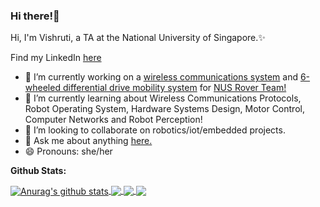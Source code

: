 ### Hi there!👋

Hi, I'm Vishruti, a TA at the National University of Singapore.✨

Find my LinkedIn [here](https://www.linkedin.com/in/vishruti-ranjan-734997192/)

<!--
**sevenseasofbri/sevenseasofbri** is a ✨ _special_ ✨ repository because its `README.md` (this file) appears on your GitHub profile.

Here are some ideas to get you started:

- 🔭 I’m currently working on ...
- 🌱 I’m currently learning ...
- 👯 I’m looking to collaborate on ...
- 🤔 I’m looking for help with ...
- 💬 Ask me about ...
- 📫 How to reach me: ...
- 😄 Pronouns: ...
- ⚡ Fun fact: ...
-->

- 🔭 I’m currently working on a [wireless communications system](https://nus-rover-team.github.io/wirelesscommunications/) and [6-wheeled differential drive mobility system](https://github.com/NUS-Rover-Team/Mobility) for [NUS Rover Team!](https://github.com/orgs/NUS-Rover-Team)
- 🌱 I’m currently learning about Wireless Communications Protocols, Robot Operating System, Hardware Systems Design, Motor Control, Computer Networks and Robot Perception!
- 👯 I’m looking to collaborate on robotics/iot/embedded projects.
- 💬 Ask me about anything [here.](https://github.com/sevenseasofbri/sevenseasofbri/discussions)
- 😄 Pronouns: she/her
<!--
**Languages and Tools:**

<code><img height="20" src="https://www.flaticon.com/svg/static/icons/svg/226/226777.svg"></code>
<code><img height="20" src="https://upload.wikimedia.org/wikipedia/commons/archive/3/35/20190417225046%21The_C_Programming_Language_logo.svg"></code>
<code><img height="20" src="https://moveit.ros.org/assets/images/logo/ROS_logo.png"></code>
<code><img height="20" src="https://icon-library.com/images/arduino-icon/arduino-icon-7.jpg"></code>
<code><img height="20" src="https://upload.wikimedia.org/wikipedia/commons/thumb/a/a7/React-icon.svg/1200px-React-icon.svg.png"></code>
<code><img height="20" src="https://upload.wikimedia.org/wikipedia/commons/thumb/1/18/ISO_C%2B%2B_Logo.svg/1200px-ISO_C%2B%2B_Logo.svg.png"></code>
<code><img height="20" src="https://www.arm.com/-/media/global/logos/Arm-logo-reverse-white.svg?h=175&w=300&hash=F5A828FC9C66575A911DF0B5CB3D04B4E8E5DC50&hash=F5A828FC9C66575A911DF0B5CB3D04B4E8E5DC50&la=en&revision=eaec4c52-5554-44d8-8724-efb836789ee2"></code>
<code><img height="20" src="https://i.pinimg.com/originals/25/a8/5d/25a85d9e5057430d82273a3c75e73014.png"></code>
<code><img height="20" src="https://www.raspberrypi.org/app/uploads/2011/10/Raspi-PGB001-300x267.png"></code>
-->

**Github Stats:**

<a href="https://github.com/anuraghazra/github-readme-stats">
  <img align="center" src="https://github-readme-stats.vercel.app/api?username=sevenseasofbri&show_icons=true&include_all_commits=true&theme=blueberry" alt="Anurag's github stats" />
</a>
<a href="https://github.com/anuraghazra/github-readme-stats">
  <img align="center" src="https://github-readme-stats.vercel.app/api/top-langs/?username=sevenseasofbri&theme=blueberry" />
</a>


<a href="https://github.com/anuraghazra/github-readme-stats">
  <img align="center" src="https://github-readme-stats.vercel.app/api/pin/?username=sevenseasofbri&repo=CG2271-Mini-Project&theme=blueberry" />
</a> 
<a href="https://github.com/anuraghazra/github-readme-stats">
  <img align="center" src="https://github-readme-stats.vercel.app/api/pin/?username=sevenseasofbri&repo=tp&theme=blueberry" />
</a> 

